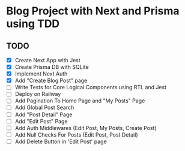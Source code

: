# Blog Project with Next and Prisma using TDD

## TODO
- [x] Create Next App with Jest
- [x] Create Prisma DB with SQLite
- [x] Implement Next Auth
- [x] Add "Create Blog Post" page
- [ ] Write Tests for Core Logical Components using RTL and Jest
- [ ] Deploy on Railway
- [ ] Add Pagination To Home Page and "My Posts" Page
- [ ] Add Global Post Search
- [ ] Add "Post Detail" Page
- [ ] Add "Edit Post" Page
- [ ] Add Auth Middlewares (Edit Post, My Posts, Create Post)
- [ ] Add Null Checks For Posts (Edit Post, Post Detail)
- [ ] Add Delete Button in 'Edit Post' page